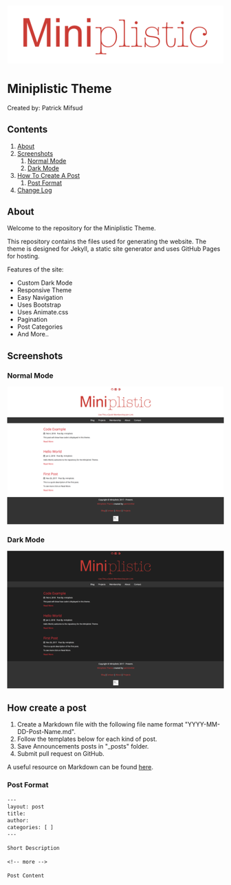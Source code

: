 ![Logo](https://github.com/patrickmfsd/Miniplistic/blob/master/images/site-logo.png "Miniplistic Logo")

# Miniplistic Theme 

Created by: Patrick Mifsud

## Contents
1. [About](#about)
2. [Screenshots](#screenshots)
	1. [Normal Mode](#normal-mode)
	2. [Dark Mode](#dark-mode)
3. [How To Create A Post](#how-create-a-post)
	1. [Post Format](#post-format)
4. [Change Log](../wiki/Change-Log)

## About

Welcome to the repository for the Miniplistic Theme.

This repository contains the files used for generating the website. The theme is designed for Jekyll, a static site generator and uses GitHub Pages for hosting. 

Features of the site:

- Custom Dark Mode
- Responsive Theme
- Easy Navigation
- Uses Bootstrap 
- Uses Animate.css
- Pagination
- Post Categories 
- And More..

## Screenshots

### Normal Mode
![Normal Mode](https://github.com/patrickmfsd/Miniplistic/blob/master/screenshots/LightMode.png)


### Dark Mode
![Dark Mode](https://github.com/patrickmfsd/Miniplistic/blob/master/screenshots/DarkMode.png)

## How create a post 

1. Create a Markdown file with the following file name format "YYYY-MM-DD-Post-Name.md". 
2. Follow the templates below for each kind of post. 
3. Save Announcements posts in "\_posts" folder.
4. Submit pull request on GitHub.

A useful resource on Markdown can be found [here](https://daringfireball.net/projects/markdown/).


### Post Format

	---
	layout: post
	title: 
	author: 
	categories: [ ]
	---

	Short Description

	<!-- more -->

	Post Content
	
